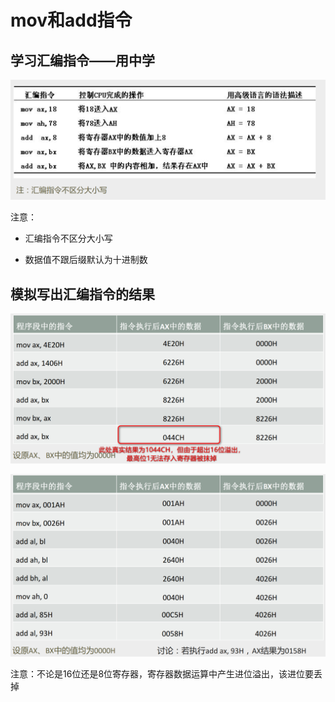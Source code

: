 # mov和add指令

## 学习汇编指令——用中学

![image-20230902231058204](./assets/image-20230902231058204.png)

注意：

- 汇编指令不区分大小写

- 数据值不跟后缀默认为十进制数

## 模拟写出汇编指令的结果

![image-20230902231350687](./assets/image-20230902231350687.png)

![image-20230902231835545](./assets/image-20230902231835545.png)

注意：不论是16位还是8位寄存器，寄存器数据运算中产生进位溢出，该进位要丢掉